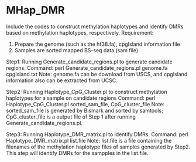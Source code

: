 # MHap_DMR
Include the codes to construct methylation haplotypes and identify DMRs based on methylation haplotypes, respectively.
Requirement:
1. Prepare the genome (such as the hf38.fa), cpgIsland information file
2. Samples are sorted mapped BS-seq data (sam file)



Step1: Running Generate_candidate_regions.pl to generate candidate regions.
      Command: perl Generate_candidate_regions.pl genome.fa cpgIsland.txt
           Note: genome.fa can be download from USCS, and cpgIsland information also can be extracted from UCSC.
               
Step2: Running Haplotype_CpG_Cluster.pl to construct methylation haplotypes for a sample on candidate regions
      Command: perl Haplotype_CpG_Cluster.pl sorted_sam_file, CpG_cluster_file
          Note: sorted_sam_file is generated by Bismark and sorted by samtools; CpG_cluster_file is a output file of Step 1 after running Generate_candidate_regions.pl.
      
Step3: Running Haplotype_DMR_matrix.pl to identify DMRs.
      Command: perl Haplotype_DMR_matrix.pl list.file
          Note: list.file is a file containing the filenames of the methylation haplotype files of samples generated by Step2. This step will identify DMRs for the sampples in the list.file.
